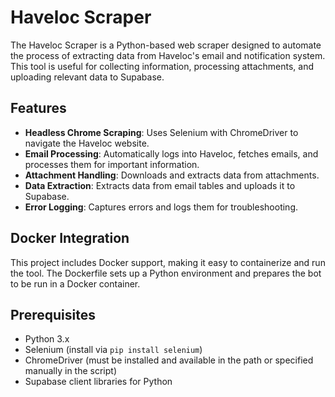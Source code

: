 # Haveloc Scraper

The Haveloc Scraper is a Python-based web scraper designed to automate the process of extracting data from Haveloc's email and notification system. This tool is useful for collecting information, processing attachments, and uploading relevant data to Supabase.

## Features

- **Headless Chrome Scraping**: Uses Selenium with ChromeDriver to navigate the Haveloc website.
- **Email Processing**: Automatically logs into Haveloc, fetches emails, and processes them for important information.
- **Attachment Handling**: Downloads and extracts data from attachments.
- **Data Extraction**: Extracts data from email tables and uploads it to Supabase.
- **Error Logging**: Captures errors and logs them for troubleshooting.

## Docker Integration

This project includes Docker support, making it easy to containerize and run the tool. The Dockerfile sets up a Python environment and prepares the bot to be run in a Docker container.

## Prerequisites

- Python 3.x
- Selenium (install via `pip install selenium`)
- ChromeDriver (must be installed and available in the path or specified manually in the script)
- Supabase client libraries for Python
